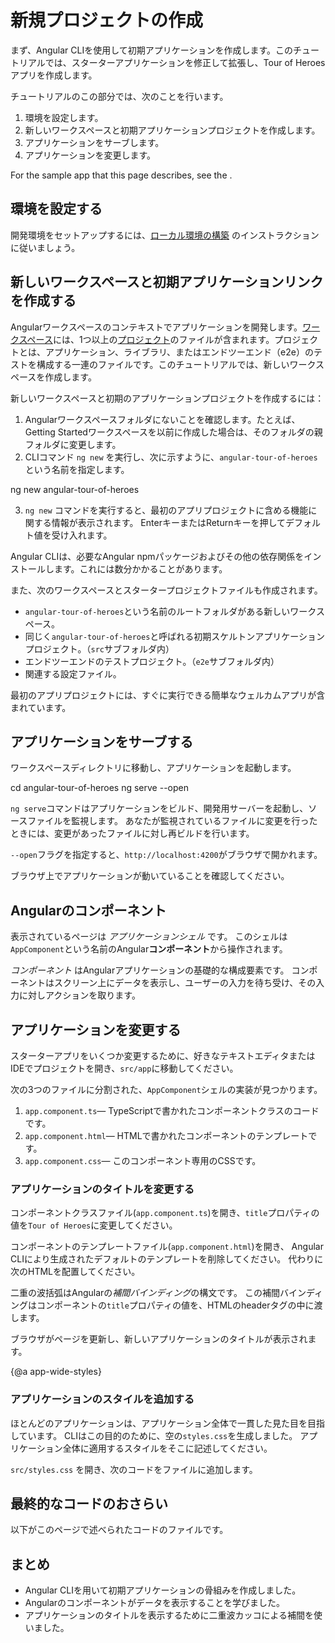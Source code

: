 # 新規プロジェクトの作成

まず、Angular CLIを使用して初期アプリケーションを作成します。このチュートリアルでは、スターターアプリケーションを修正して拡張し、Tour of Heroesアプリを作成します。

チュートリアルのこの部分では、次のことを行います。

1. 環境を設定します。
2. 新しいワークスペースと初期アプリケーションプロジェクトを作成します。
3. アプリケーションをサーブします。
4. アプリケーションを変更します。

<div class="alert is-helpful">

  For the sample app that this page describes, see the <live-example></live-example>.

</div>

## 環境を設定する

開発環境をセットアップするには、[ローカル環境の構築](guide/setup-local "Setting up for Local Development") のインストラクションに従いましょう。


## 新しいワークスペースと初期アプリケーションリンクを作成する

Angularワークスペースのコンテキストでアプリケーションを開発します。[ワークスペース](guide/glossary#workspace)には、1つ以上の[プロジェクト](guide/glossary#project)のファイルが含まれます。プロジェクトとは、アプリケーション、ライブラリ、またはエンドツーエンド（e2e）のテストを構成する一連のファイルです。このチュートリアルでは、新しいワークスペースを作成します。

新しいワークスペースと初期のアプリケーションプロジェクトを作成するには：

 1. Angularワークスペースフォルダにないことを確認します。たとえば、Getting Startedワークスペースを以前に作成した場合は、そのフォルダの親フォルダに変更します。
 2. CLIコマンド `ng new` を実行し、次に示すように、`angular-tour-of-heroes` という名前を指定します。

  <code-example language="sh">
    ng new angular-tour-of-heroes
  </code-example>

  3. `ng new` コマンドを実行すると、最初のアプリプロジェクトに含める機能に関する情報が表示されます。 EnterキーまたはReturnキーを押してデフォルト値を受け入れます。

Angular CLIは、必要なAngular npmパッケージおよびその他の依存関係をインストールします。これには数分かかることがあります。

また、次のワークスペースとスタータープロジェクトファイルも作成されます。

  * `angular-tour-of-heroes`という名前のルートフォルダがある新しいワークスペース。 
  * 同じく`angular-tour-of-heroes`と呼ばれる初期スケルトンアプリケーションプロジェクト。（`src`サブフォルダ内） 
  * エンドツーエンドのテストプロジェクト。（`e2e`サブフォルダ内）
  * 関連する設定ファイル。

最初のアプリプロジェクトには、すぐに実行できる簡単なウェルカムアプリが含まれています。

## アプリケーションをサーブする

ワークスペースディレクトリに移動し、アプリケーションを起動します。

<code-example language="sh">
  cd angular-tour-of-heroes
  ng serve --open
</code-example>

<div class="alert is-helpful">

`ng serve`コマンドはアプリケーションをビルド、開発用サーバーを起動し、ソースファイルを監視します。
あなたが監視されているファイルに変更を行ったときには、変更があったファイルに対し再ビルドを行います。

`--open`フラグを指定すると、`http://localhost:4200`がブラウザで開かれます。

</div>

ブラウザ上でアプリケーションが動いていることを確認してください。

## Angularのコンポーネント

表示されているページは _アプリケーションシェル_ です。
このシェルは`AppComponent`という名前のAngular**コンポーネント**から操作されます。

_コンポーネント_ はAngularアプリケーションの基礎的な構成要素です。
コンポーネントはスクリーン上にデータを表示し、ユーザーの入力を待ち受け、その入力に対しアクションを取ります。

## アプリケーションを変更する

スターターアプリをいくつか変更するために、好きなテキストエディタまたはIDEでプロジェクトを開き、`src/app`に移動してください。

次の3つのファイルに分割された、`AppComponent`シェルの実装が見つかります。

1. `app.component.ts`&mdash; TypeScriptで書かれたコンポーネントクラスのコードです。
1. `app.component.html`&mdash; HTMLで書かれたコンポーネントのテンプレートです。
1. `app.component.css`&mdash; このコンポーネント専用のCSSです。

### アプリケーションのタイトルを変更する

コンポーネントクラスファイル(`app.component.ts`)を開き、`title`プロパティの値を`Tour of Heroes`に変更してください。

<code-example path="toh-pt0/src/app/app.component.ts" region="set-title" header="app.component.ts (class title property)"></code-example>

コンポーネントのテンプレートファイル(`app.component.html`)を開き、
Angular CLIにより生成されたデフォルトのテンプレートを削除してください。
代わりに次のHTMLを配置してください。

<code-example path="toh-pt0/src/app/app.component.html"
  header="app.component.html (template)"></code-example>

二重の波括弧はAngularの*補間バインディング*の構文です。
この補間バインディングはコンポーネントの`title`プロパティの値を、HTMLのheaderタグの中に渡します。

ブラウザがページを更新し、新しいアプリケーションのタイトルが表示されます。

{@a app-wide-styles}

### アプリケーションのスタイルを追加する

ほとんどのアプリケーションは、アプリケーション全体で一貫した見た目を目指しています。
CLIはこの目的のために、空の`styles.css`を生成しました。
アプリケーション全体に適用するスタイルをそこに記述してください。

`src/styles.css` を開き、次のコードをファイルに追加します。

<code-example path="toh-pt0/src/styles.1.css" header="src/styles.css (excerpt)">
</code-example>

## 最終的なコードのおさらい

以下がこのページで述べられたコードのファイルです。

<code-tabs>

  <code-pane header="src/app/app.component.ts" path="toh-pt0/src/app/app.component.ts">
  </code-pane>

  <code-pane header="src/app/app.component.html" path="toh-pt0/src/app/app.component.html">
  </code-pane>

  <code-pane
    header="src/styles.css (excerpt)"
    path="toh-pt0/src/styles.1.css">
  </code-pane>
</code-tabs>

## まとめ

* Angular CLIを用いて初期アプリケーションの骨組みを作成しました。
* Angularのコンポーネントがデータを表示することを学びました。
* アプリケーションのタイトルを表示するために二重波カッコによる補間を使いました。
